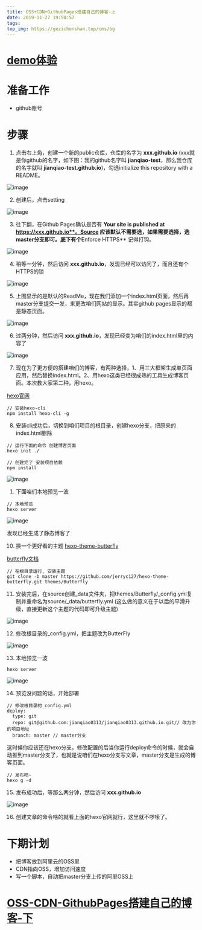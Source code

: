 ```yaml
---
title: OSS+CDN+GithubPages搭建自己的博客-上
date: 2019-11-27 19:50:57
tags:
top_img: https://gezichenshan.top/cms/bg
---
```


# [demo体验](https://lvjianqiao.top)

# 准备工作

- github账号

# 步骤

1. 点击右上角，创建一个新的public仓库，仓库的名字为 **xxx.github.io** (*xxx*就是你github的名字，如下图：我的github名字叫 **jianqiao-test**，那么我仓库的名字就叫 **jianqiao-test.github.io**)，勾选initialize this repository with a README。

![image](https://static.gezichenshan.top/blog/cdn-oss-githubPages/1.png)

2. 创建后，点击setting

![image](https://static.gezichenshan.top/blog/cdn-oss-githubPages/2.png)

3. 往下翻，在Github Pages确认是否有 **Your site is published at https://xxx.github.io**。Source 应该默认不需要选，如果需要选择，选master分支即可。底下有个**Enforce HTTPS** 记得打钩。

![image](https://static.gezichenshan.top/blog/cdn-oss-githubPages/3.1.png)

4. 稍等一分钟，然后访问 **xxx.github.io**，发现已经可以访问了，而且还有个HTTPS的锁

![image](https://static.gezichenshan.top/blog/cdn-oss-githubPages/5.png)

5. 上图显示的是默认的ReadMe，现在我们添加一个index.html页面，然后再master分支提交一发，来更改咱们网站的显示。其实github pages显示的都是静态页面。

![image](https://static.gezichenshan.top/blog/cdn-oss-githubPages/4.png)

6. 过两分钟，然后访问 **xxx.github.io**，发现已经变为咱们的index.html里的内容了

![image](https://static.gezichenshan.top/blog/cdn-oss-githubPages/6.png)

7. 现在为了更方便的搭建咱们的博客，有两种选择，1、用三大框架生成单页面应用，然后替换index.html。2、用hexo这类已经很成熟的工具生成博客页面。本次教大家第二种，用hexo。

[hexo官网](https://hexo.io/)

```
// 安装hexo-cli
npm install hexo-cli -g
```

8. 安装cli成功后，切换到咱们项目的根目录，创建hexo分支，把原来的index.html删除

```
// 运行下面的命令 创建博客页面
hexo init ./

// 创建完了 安装项目依赖
npm install
```

![image](https://static.gezichenshan.top/blog/cdn-oss-githubPages/9.png)

1. 下面咱们本地预览一波

```
// 本地预览
hexo server
```

![image](https://static.gezichenshan.top/blog/cdn-oss-githubPages/10.png)



发现已经生成了静态博客了

10. 换一个更好看的主题 [hexo-theme-butterfly](https://github.com/jerryc127/hexo-theme-butterfly) 

[butterfly文档](https://jerryc.me/posts/21cfbf15/)

```
// 在根目录运行, 安装主题
git clone -b master https://github.com/jerryc127/hexo-theme-butterfly.git themes/Butterfly
```

11. 安装完后，在source创建_data文件夹，把themes/Butterfly/_config.yml复制并重命名为source/_data/butterfly.yml (这么做的意义在于以后的平滑升级，直接更新这个主题的代码即可升级主题)

![image](https://static.gezichenshan.top/blog/cdn-oss-githubPages/11.png)

12. 修改根目录的_config.yml，把主题改为ButterFly

![image](https://static.gezichenshan.top/blog/cdn-oss-githubPages/12.png)


13. 本地预览一波

```
hexo server
```

![image](https://static.gezichenshan.top/blog/cdn-oss-githubPages/13.png)

14. 预览没问题的话，开始部署

```
// 修改根目录的_config.yml
deploy:
  type: git
  repo: git@github.com:jianqiao0313/jianqiao0313.github.io.git// 改为你的项目地址
  branch: master // master分支
```

这时候你应该还在hexo分支，修改配置的后当你运行deploy命令的时候，就会自动推到master分支了，也就是说咱们在hexo分支写文章，master分支是生成的博客页面。

```
// 发布吧~
hexo g -d
```

15. 发布成功后，等那么两分钟，然后访问 **xxx.github.io**

![image](https://static.gezichenshan.top/blog/cdn-oss-githubPages/14.png)

16. 创建文章的命令啥的就看上面的hexo官网就行，这里就不啰嗦了。

# 下期计划

- 把博客放到阿里云的OSS里
- CDN指向OSS，增加访问速度
- 写一个脚本，自动把master分支上传的阿里OSS上

# [OSS-CDN-GithubPages搭建自己的博客-下](https://lvjianqiao.top/2019/12/08/OSS-CDN-GithubPages%E6%90%AD%E5%BB%BA%E8%87%AA%E5%B7%B1%E7%9A%84%E5%8D%9A%E5%AE%A2-%E4%B8%8B/index.html)
